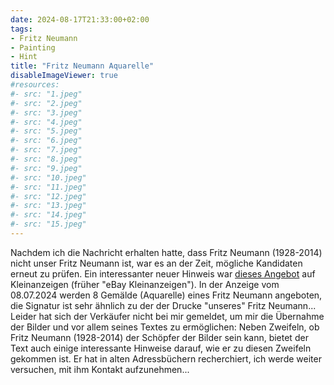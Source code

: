 ```yaml
---
date: 2024-08-17T21:33:00+02:00
tags:
- Fritz Neumann
- Painting
- Hint
title: "Fritz Neumann Aquarelle"
disableImageViewer: true
#resources:
#- src: "1.jpeg"
#- src: "2.jpeg"
#- src: "3.jpeg"
#- src: "4.jpeg"
#- src: "5.jpeg"
#- src: "6.jpeg"
#- src: "7.jpeg"
#- src: "8.jpeg"
#- src: "9.jpeg"
#- src: "10.jpeg"
#- src: "11.jpeg"
#- src: "12.jpeg"
#- src: "13.jpeg"
#- src: "14.jpeg"
#- src: "15.jpeg"
---
```


Nachdem ich die Nachricht erhalten hatte, dass Fritz Neumann (1928-2014) nicht unser Fritz Neumann ist, war es an der Zeit, mögliche Kandidaten erneut zu prüfen. Ein interessanter neuer Hinweis war [dieses Angebot](https://www.kleinanzeigen.de/s-anzeige/8-gemaelde-aquarelle-fritz-neumann-1928-2014-berlin/2807167569-240-1236) auf Kleinanzeigen (früher "eBay Kleinanzeigen"). In der Anzeige vom 08.07.2024 werden 8 Gemälde (Aquarelle) eines Fritz Neumann angeboten, die Signatur ist sehr ähnlich zu der der Drucke "unseres" Fritz Neumann...
Leider hat sich der Verkäufer nicht bei mir gemeldet, um mir die Übernahme der Bilder und vor allem seines Textes zu ermöglichen: Neben Zweifeln, ob Fritz Neumann (1928-2014) der Schöpfer der Bilder sein kann, bietet der Text auch einige interessante Hinweise darauf, wie er zu diesen Zweifeln gekommen ist.
Er hat in alten Adressbüchern recherchiert, ich werde weiter versuchen, mit ihm Kontakt aufzunehmen...
